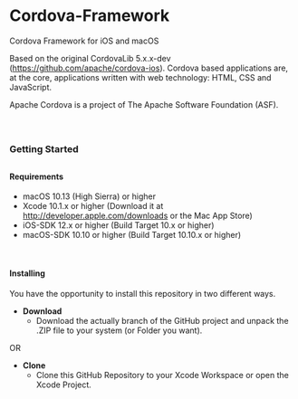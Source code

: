 # Cordova-Framework
Cordova Framework for iOS and macOS

Based on the original CordovaLib 5.x.x-dev (https://github.com/apache/cordova-ios). Cordova based applications are, at the core, applications written with web technology: HTML, CSS and JavaScript.

Apache Cordova is a project of The Apache Software Foundation (ASF).

<br />

##
### Getting Started
##


#### Requirements
* macOS 10.13 (High Sierra) or higher
* Xcode 10.1.x or higher (Download it at http://developer.apple.com/downloads or the Mac App Store)
* iOS-SDK 12.x or higher (Build Target 10.x or higher)
* macOS-SDK 10.10 or higher (Build Target 10.10.x or higher)

<br />

#### Installing
You have the opportunity to install this repository in two different ways.

- __Download__
  - Download the actually branch of the GitHub project and unpack the .ZIP file to your system (or Folder you want).

OR

- __Clone__
  - Clone this GitHub Repository to your Xcode Workspace or open the Xcode Project.
